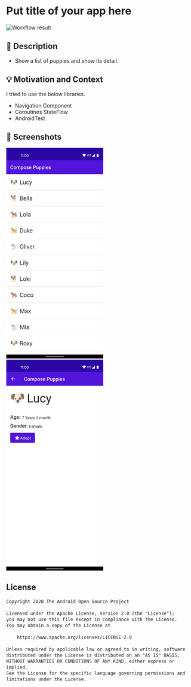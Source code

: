# Put title of your app here

<!--- Replace <OWNER> with your Github Username and <REPOSITORY> with the name of your repository. -->
<!--- You can find both of these in the url bar when you open your repository in github. -->
![Workflow result](https://github.com/STAR-ZERO/compose-puppies/workflows/Check/badge.svg)


## :scroll: Description
<!--- Describe your app in one or two sentences -->

- Show a list of puppies and show its detail.

## :bulb: Motivation and Context
<!--- Optionally point readers to interesting parts of your submission. -->
<!--- What are you especially proud of? -->

I tried to use the below libraries.

- Navigation Component
- Coroutines StateFlow
- AndroidTest

## :camera_flash: Screenshots
<!-- You can add more screenshots here if you like -->
<img src="/results/screenshot_1.png" width="260">&emsp;<img src="/results/screenshot_2.png" width="260">

## License
```
Copyright 2020 The Android Open Source Project

Licensed under the Apache License, Version 2.0 (the "License");
you may not use this file except in compliance with the License.
You may obtain a copy of the License at

    https://www.apache.org/licenses/LICENSE-2.0

Unless required by applicable law or agreed to in writing, software
distributed under the License is distributed on an "AS IS" BASIS,
WITHOUT WARRANTIES OR CONDITIONS OF ANY KIND, either express or implied.
See the License for the specific language governing permissions and
limitations under the License.
```